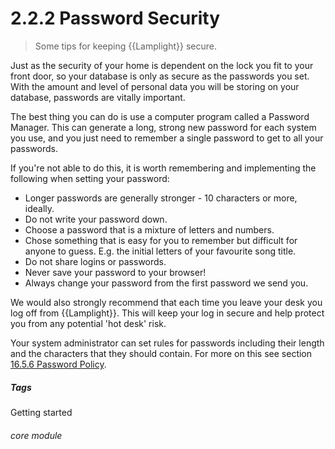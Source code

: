 # 2.2.2 Password Security

> Some tips for keeping {{Lamplight}} secure.



Just as the security of your home is dependent on the lock you fit to your front door, so your database is only as secure as the passwords you set. With the amount and level of personal data you will be storing on your database, passwords are vitally important.

The best thing you can do is use a computer program called a Password Manager.  This can generate a long, strong new password for each system you use, and you just need to remember a single password to get to all your passwords.

If you're not able to do this, it is worth remembering and implementing the following when setting your password:

  * Longer passwords are generally stronger - 10 characters or more, ideally.
  * Do not write your password down.
  * Choose a password that is a mixture of letters and numbers.
  * Chose something that is easy for you to remember but difficult for anyone to guess. E.g. the initial letters of your favourite song title.
  * Do not share logins or passwords. 
  * Never save your password to your browser!
  * Always change your password from the first password we send you.

We would also strongly recommend that each time you leave your desk you log off from {{Lamplight}}. This will keep your log in secure and help protect you from any potential 'hot desk' risk. 

Your system administrator can set rules for passwords including their length and the characters that they should contain. For more on this see section [16.5.6 Password Policy](help/index/p/16.5.6).


##### Tags
Getting started

###### core module

